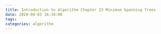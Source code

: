 ```yaml
---
title: Introduction to Algorithm Chapter 23 Minimum Spanning Trees
date: 2020-09-03 16:39:00
tags:
categories: algorithm
---
```

